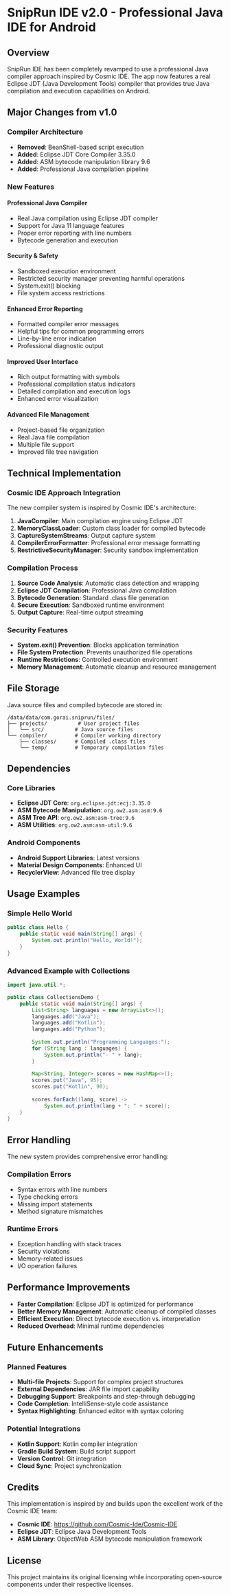 # SnipRun IDE v2.0 - Professional Java IDE for Android

## Overview

SnipRun IDE has been completely revamped to use a professional Java compiler approach inspired by Cosmic IDE. The app now features a real Eclipse JDT (Java Development Tools) compiler that provides true Java compilation and execution capabilities on Android.

## Major Changes from v1.0

### Compiler Architecture
- **Removed**: BeanShell-based script execution
- **Added**: Eclipse JDT Core Compiler 3.35.0
- **Added**: ASM bytecode manipulation library 9.6
- **Added**: Professional Java compilation pipeline

### New Features

#### Professional Java Compiler
- Real Java compilation using Eclipse JDT compiler
- Support for Java 11 language features
- Proper error reporting with line numbers
- Bytecode generation and execution

#### Security & Safety
- Sandboxed execution environment
- Restricted security manager preventing harmful operations
- System.exit() blocking
- File system access restrictions

#### Enhanced Error Reporting
- Formatted compiler error messages
- Helpful tips for common programming errors
- Line-by-line error indication
- Professional diagnostic output

#### Improved User Interface
- Rich output formatting with symbols
- Professional compilation status indicators
- Detailed compilation and execution logs
- Enhanced error visualization

#### Advanced File Management
- Project-based file organization
- Real Java file compilation
- Multiple file support
- Improved file tree navigation

## Technical Implementation

### Cosmic IDE Approach Integration

The new compiler system is inspired by Cosmic IDE's architecture:

1. **JavaCompiler**: Main compilation engine using Eclipse JDT
2. **MemoryClassLoader**: Custom class loader for compiled bytecode
3. **CaptureSystemStreams**: Output capture system
4. **CompilerErrorFormatter**: Professional error message formatting
5. **RestrictiveSecurityManager**: Security sandbox implementation

### Compilation Process

1. **Source Code Analysis**: Automatic class detection and wrapping
2. **Eclipse JDT Compilation**: Professional Java compilation
3. **Bytecode Generation**: Standard .class file generation
4. **Secure Execution**: Sandboxed runtime environment
5. **Output Capture**: Real-time output streaming

### Security Features

- **System.exit() Prevention**: Blocks application termination
- **File System Protection**: Prevents unauthorized file operations
- **Runtime Restrictions**: Controlled execution environment
- **Memory Management**: Automatic cleanup and resource management

## File Storage

Java source files and compiled bytecode are stored in:
```
/data/data/com.gorai.sniprun/files/
├── projects/          # User project files
│   └── src/          # Java source files
└── compiler/         # Compiler working directory
    ├── classes/      # Compiled .class files
    └── temp/         # Temporary compilation files
```

## Dependencies

### Core Libraries
- **Eclipse JDT Core**: `org.eclipse.jdt:ecj:3.35.0`
- **ASM Bytecode Manipulation**: `org.ow2.asm:asm:9.6`
- **ASM Tree API**: `org.ow2.asm:asm-tree:9.6`
- **ASM Utilities**: `org.ow2.asm:asm-util:9.6`

### Android Components
- **Android Support Libraries**: Latest versions
- **Material Design Components**: Enhanced UI
- **RecyclerView**: Advanced file tree display

## Usage Examples

### Simple Hello World
```java
public class Hello {
    public static void main(String[] args) {
        System.out.println("Hello, World!");
    }
}
```

### Advanced Example with Collections
```java
import java.util.*;

public class CollectionsDemo {
    public static void main(String[] args) {
        List<String> languages = new ArrayList<>();
        languages.add("Java");
        languages.add("Kotlin");
        languages.add("Python");
        
        System.out.println("Programming Languages:");
        for (String lang : languages) {
            System.out.println("- " + lang);
        }
        
        Map<String, Integer> scores = new HashMap<>();
        scores.put("Java", 95);
        scores.put("Kotlin", 90);
        
        scores.forEach((lang, score) -> 
            System.out.println(lang + ": " + score));
    }
}
```

## Error Handling

The new system provides comprehensive error handling:

### Compilation Errors
- Syntax errors with line numbers
- Type checking errors
- Missing import statements
- Method signature mismatches

### Runtime Errors
- Exception handling with stack traces
- Security violations
- Memory-related issues
- I/O operation failures

## Performance Improvements

- **Faster Compilation**: Eclipse JDT is optimized for performance
- **Better Memory Management**: Automatic cleanup of compiled classes
- **Efficient Execution**: Direct bytecode execution vs. interpretation
- **Reduced Overhead**: Minimal runtime dependencies

## Future Enhancements

### Planned Features
- **Multi-file Projects**: Support for complex project structures
- **External Dependencies**: JAR file import capability
- **Debugging Support**: Breakpoints and step-through debugging
- **Code Completion**: IntelliSense-style code assistance
- **Syntax Highlighting**: Enhanced editor with syntax coloring

### Potential Integrations
- **Kotlin Support**: Kotlin compiler integration
- **Gradle Build System**: Build script support
- **Version Control**: Git integration
- **Cloud Sync**: Project synchronization

## Credits

This implementation is inspired by and builds upon the excellent work of the Cosmic IDE team:
- **Cosmic IDE**: https://github.com/Cosmic-Ide/Cosmic-IDE
- **Eclipse JDT**: Eclipse Java Development Tools
- **ASM Library**: ObjectWeb ASM bytecode manipulation framework

## License

This project maintains its original licensing while incorporating open-source components under their respective licenses.
